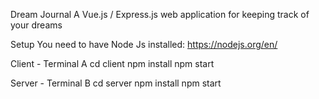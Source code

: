 Dream Journal
A Vue.js / Express.js web application for keeping track of your dreams

Setup
You need to have Node Js installed: https://nodejs.org/en/

Client - Terminal A
cd client
npm install
npm start


Server - Terminal B
cd server
npm install
npm start

